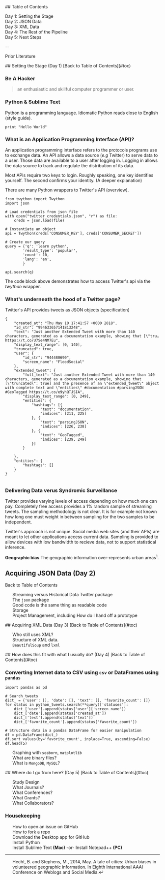 <div id="toc"/>
## Table of Contents

 [Day 1: Setting the Stage](#day-1)<br>
 [Day 2: JSON Data](#day-2)<br>
 [Day 3: XML Data](#day-3)<br>
 [Day 4: The Rest of the Pipeline](#day-4)<br>
 [Day 5: Next Steps](#day-5)<br> 

--

[Prior Literature](./prior-literature.md)

<div id="day-1"/>
## Setting the Stage (Day 1)
[Back to Table of Contents](#toc)

### Be A Hacker

 > an enthusiastic and skillful computer programmer or user.


### [Python](https://www.python.org/) & [Sublime Text](https://www.sublimetext.com/)

 Python is a programming language. Idiomatic Python reads close to English ([style guide]("https://docs.python-guide.org/writing/style/")).
 
 ```
 print "Hello World" 
 ```



### What is an Application Programming Interface (API)?

 An application programming interface refers to the protocols programs use to exchange data. An API allows a data source (*e.g* Twitter) to serve data to a user. Those data are available to a user after logging in. Logging in allows the data source to track and regulate the distribution of its data. 

Most APIs require two keys to login. Roughly speaking, one key identifies yourself. The second confirms your identity. ([A deeper explanation](https://stackoverflow.com/questions/11557985/why-use-an-api-key-and-secret)) 
 
There are many Python wrappers to Twitter's API ([overview](https://stackabuse.com/accessing-the-twitter-api-with-python/)).  
 
 
```
from twython import Twython  
import json

# Load credentials from json file
with open("twitter_credentials.json", "r") as file:  
    creds = json.load(file)

# Instantiate an object
api = Twython(creds['CONSUMER_KEY'], creds['CONSUMER_SECRET'])

# Create our query
query = {'q': 'learn python',  
        'result_type': 'popular',
        'count': 10,
        'lang': 'en',
        }
        
api.search(q)
```

The code block above demonstrates how to access Twitter's api via the *twython* wrapper. 


### What's underneath the hood of a Twitter page?

  Twitter's API provides tweets as JSON objects ([specification](https://developer.twitter.com/en/docs/tweets/data-dictionary/overview/intro-to-tweet-json.html))

```
{
	"created_at": "Thu May 10 17:41:57 +0000 2018",
	"id_str": "994633657141813248",
	"text": "Just another Extended Tweet with more than 140 characters, generated as a documentation example, showing that [\"tru… https://t.co/U7Se4NM7Eu",
	"display_text_range": [0, 140],
	"truncated": true,
	"user": {
		"id_str": "944480690",
		"screen_name": "FloodSocial"
	},
	"extended_tweet": {
		"full_text": "Just another Extended Tweet with more than 140 characters, generated as a documentation example, showing that [\"truncated\": true] and the presence of an \"extended_tweet\" object with complete text and \"entities\" #documentation #parsingJSON #GeoTagged https://t.co/e9yhQTJSIA",
		"display_text_range": [0, 249],
		"entities": {
			"hashtags": [{
				"text": "documentation",
				"indices": [211, 225]
			}, {
				"text": "parsingJSON",
				"indices": [226, 238]
			}, {
				"text": "GeoTagged",
				"indices": [239, 249]
			}]
		}

	},
	"entities": {
		"hashtags": []
	}
}


```


### Delivering Data verus Syndromic Surveillance

 Twitter provides varying levels of access depending on how much one can pay. Completely free access provides a 1% random sample of streaming tweets. The sampling methodology is not clear. It is for example not known how long one must weight in between sampling for the two samples to be independent. 
 
  Twitter's approach is not unique. Social media web sites (and their APIs) are meant to let other applications access current data. Sampling is provided to allow devices with low bandwidth to recieve data, not to support statistical inference. 
  
  **Geographic bias** The geographic information over-represents urban areas[^1]. 


[^1]: Hecht, B. and Stephens, M., 2014, May. A tale of cities: Urban biases in volunteered geographic information. In Eighth International AAAI Conference on Weblogs and Social Media.

## Acquiring JSON Data (Day 2)
[Back to Table of Contents](#toc)

1. Streaming versus Historical Data [Twitter package](https://stackabuse.com/accessing-the-twitter-api-with-python/)
2. The `json` package
3. Good code is the same thing as readable code
4. Storage
5. Project Management, including How do I hand off a prototype


<div id="day-3"/>
## Acquiring XML Data (Day 3)
[Back to Table of Contents](#toc)

2. Who still uses XML?
3. Structure of XML data.
4. `BeautifulSoup` and `lxml`

<div id="day-4"/>
## How does this fit with what I usually do? (Day 4)
[Back to Table of Contents](#toc)

### Converting Internet data to CSV using  `csv` or DataFrames using  `pandas` 

```
import pandas as pd

# Search tweets
dict_ = {'user': [], 'date': [], 'text': [], 'favorite_count': []}  
for status in python_tweets.search(**query)['statuses']:  
    dict_['user'].append(status['user']['screen_name'])
    dict_['date'].append(status['created_at'])
    dict_['text'].append(status['text'])
    dict_['favorite_count'].append(status['favorite_count'])

# Structure data in a pandas DataFrame for easier manipulation
df = pd.DataFrame(dict_)  
df.sort_values(by='favorite_count', inplace=True, ascending=False)  
df.head(5)
```

2. Graphing with `seaborn`, `matplotlib`
3. What are binary files? 
4. What is `MongoDB`, `MySQL`?

<div id="day-5"/>
## Where do I go from here? (Day 5)
[Back to Table of Contents](#toc)

1. Study Design
2. What Journals?
3. What Conferences?
4. What Grants?
5. What Collaborators?



### Housekeeping 

 1. [How to open an issue on GitHub](https://help.github.com/en/articles/creating-an-issue)
 1. [How to fork a repo](https://help.github.com/en/articles/fork-a-repo)
 1. [Download the Desktop app for GitHub](https://desktop.github.com/)
 1. [Install Python](https://www.python.org/downloads/)
 1. [Install Sublime Text **(Mac)**](https://www.sublimetext.com/)  -or- [Install Notepad++ **(PC)**](https://notepad-plus-plus.org/)
